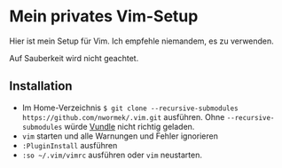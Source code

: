 # Mein privates Vim-Setup

Hier ist mein Setup für Vim.
Ich empfehle niemandem, es zu verwenden.

Auf Sauberkeit wird nicht geachtet.

## Installation

- Im Home-Verzeichnis `$ git clone --recursive-submodules
	https://github.com/nwormek/.vim.git` ausführen.
	Ohne `--recursive-submodules` würde
	[Vundle](https://github.com/VundleVim/Vundle.vim) nicht richtig geladen.
- `vim` starten und alle Warnungen und Fehler ignorieren
- `:PluginInstall` ausführen
- `:so ~/.vim/vimrc` ausführen oder `vim` neustarten.
